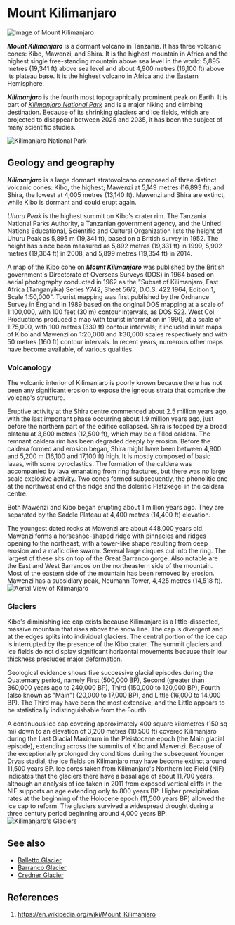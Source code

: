 # Mount Kilimanjaro
![Image of Mount Kilimanjaro](https://upload.wikimedia.org/wikipedia/commons/thumb/6/6b/Mt._Kilimanjaro_12.2006.JPG/272px-Mt._Kilimanjaro_12.2006.JPG)

***Mount Kilimanjaro*** is a dormant volcano in Tanzania. It has three volcanic cones: Kibo, Mawenzi, and Shira. It is the highest mountain in Africa and the highest single free-standing mountain above sea level in the world: 5,895 metres (19,341 ft) above sea level and about 4,900 metres (16,100 ft) above its plateau base. It is the highest volcano in Africa and the Eastern Hemisphere.

***Kilimanjaro*** is the fourth most topographically prominent peak on Earth. It is part of [*Kilimanjaro National Park*](https://en.wikipedia.org/wiki/Kilimanjaro_National_Park) and is a major hiking and climbing destination. Because of its shrinking glaciers and ice fields, which are projected to disappear between 2025 and 2035, it has been the subject of many scientific studies.

![Kilimanjaro National Park](https://upload.wikimedia.org/wikipedia/commons/thumb/b/b6/Entrance_to_Kilimanjaro_National_Park.JPG/284px-Entrance_to_Kilimanjaro_National_Park.JPG)



## Geology and geography
***Kilimanjaro*** is a large dormant stratovolcano composed of three distinct volcanic cones: Kibo, the highest; Mawenzi at 5,149 metres (16,893 ft); and Shira, the lowest at 4,005 metres (13,140 ft). Mawenzi and Shira are extinct, while Kibo is dormant and could erupt again.

*Uhuru Peak* is the highest summit on Kibo's crater rim. The Tanzania National Parks Authority, a Tanzanian government agency, and the United Nations Educational, Scientific and Cultural Organization lists the height of Uhuru Peak as 5,895 m (19,341 ft), based on a British survey in 1952. The height has since been measured as 5,892 metres (19,331 ft) in 1999, 5,902 metres (19,364 ft) in 2008, and 5,899 metres (19,354 ft) in 2014.

A map of the Kibo cone on ***Mount Kilimanjaro*** was published by the British government's Directorate of Overseas Surveys (DOS) in 1964 based on aerial photography conducted in 1962 as the "Subset of Kilimanjaro, East Africa (Tanganyika) Series Y742, Sheet 56/2, D.O.S. 422 1964, Edition 1, Scale 1:50,000". Tourist mapping was first published by the Ordnance Survey in England in 1989 based on the original DOS mapping at a scale of 1:100,000, with 100 feet (30 m) contour intervals, as DOS 522. West Col Productions produced a map with tourist information in 1990, at a scale of 1:75,000, with 100 metres (330 ft) contour intervals; it included inset maps of Kibo and Mawenzi on 1:20,000 and 1:30,000 scales respectively and with 50 metres (160 ft) contour intervals. In recent years, numerous other maps have become available, of various qualities.

### Volcanology
The volcanic interior of Kilimanjaro is poorly known because there has not been any significant erosion to expose the igneous strata that comprise the volcano's structure.

Eruptive activity at the Shira centre commenced about 2.5 million years ago, with the last important phase occurring about 1.9 million years ago, just before the northern part of the edifice collapsed. Shira is topped by a broad plateau at 3,800 metres (12,500 ft), which may be a filled caldera. The remnant caldera rim has been degraded deeply by erosion. Before the caldera formed and erosion began, Shira might have been between 4,900 and 5,200 m (16,100 and 17,100 ft) high. It is mostly composed of basic lavas, with some pyroclastics. The formation of the caldera was accompanied by lava emanating from ring fractures, but there was no large scale explosive activity. Two cones formed subsequently, the phonolitic one at the northwest end of the ridge and the doleritic Platzkegel in the caldera centre.

Both Mawenzi and Kibo began erupting about 1 million years ago. They are separated by the Saddle Plateau at 4,400 metres (14,400 ft) elevation.

The youngest dated rocks at Mawenzi are about 448,000 years old. Mawenzi forms a horseshoe-shaped ridge with pinnacles and ridges opening to the northeast, with a tower-like shape resulting from deep erosion and a mafic dike swarm. Several large cirques cut into the ring. The largest of these sits on top of the Great Barranco gorge. Also notable are the East and West Barrancos on the northeastern side of the mountain. Most of the eastern side of the mountain has been removed by erosion. Mawenzi has a subsidiary peak, Neumann Tower, 4,425 metres (14,518 ft).
![Aerial View of Kilimanjaro](https://upload.wikimedia.org/wikipedia/commons/thumb/6/60/Mount_Kilimanjaro_Dec_2009_edit1.jpg/220px-Mount_Kilimanjaro_Dec_2009_edit1.jpg)

### Glaciers
Kibo's diminishing ice cap exists because Kilimanjaro is a little-dissected, massive mountain that rises above the snow line. The cap is divergent and at the edges splits into individual glaciers. The central portion of the ice cap is interrupted by the presence of the Kibo crater.  The summit glaciers and ice fields do not display significant horizontal movements because their low thickness precludes major deformation.

Geological evidence shows five successive glacial episodes during the Quaternary period, namely First (500,000 BP), Second (greater than 360,000 years ago to 240,000 BP), Third (150,000 to 120,000 BP), Fourth (also known as "Main") (20,000 to 17,000 BP), and Little (16,000 to 14,000 BP). The Third may have been the most extensive, and the Little appears to be statistically indistinguishable from the Fourth.

A continuous ice cap covering approximately 400 square kilometres (150 sq mi) down to an elevation of 3,200 metres (10,500 ft) covered Kilimanjaro during the Last Glacial Maximum in the Pleistocene epoch (the Main glacial episode), extending across the summits of Kibo and Mawenzi. Because of the exceptionally prolonged dry conditions during the subsequent Younger Dryas stadial, the ice fields on Kilimanjaro may have become extinct around 11,500 years BP. Ice cores taken from Kilimanjaro's Northern Ice Field (NIF) indicates that the glaciers there have a basal age of about 11,700 years, although an analysis of ice taken in 2011 from exposed vertical cliffs in the NIF supports an age extending only to 800 years BP. Higher precipitation rates at the beginning of the Holocene epoch (11,500 years BP) allowed the ice cap to reform. The glaciers survived a widespread drought during a three century period beginning around 4,000 years BP.
![Kilimanjaro's Glaciers](https://upload.wikimedia.org/wikipedia/commons/thumb/8/87/Kilimanjaro_dymamics2.jpg/220px-Kilimanjaro_dymamics2.jpg)

## See also
- [Balletto Glacier](https://en.wikipedia.org/wiki/Balletto_Glacier)
- [Barranco Glacier](https://en.wikipedia.org/wiki/Barranco_Glacier)
- [Credner Glacier](https://en.wikipedia.org/wiki/Credner_Glacier)

## References
1. https://en.wikipedia.org/wiki/Mount_Kilimanjaro